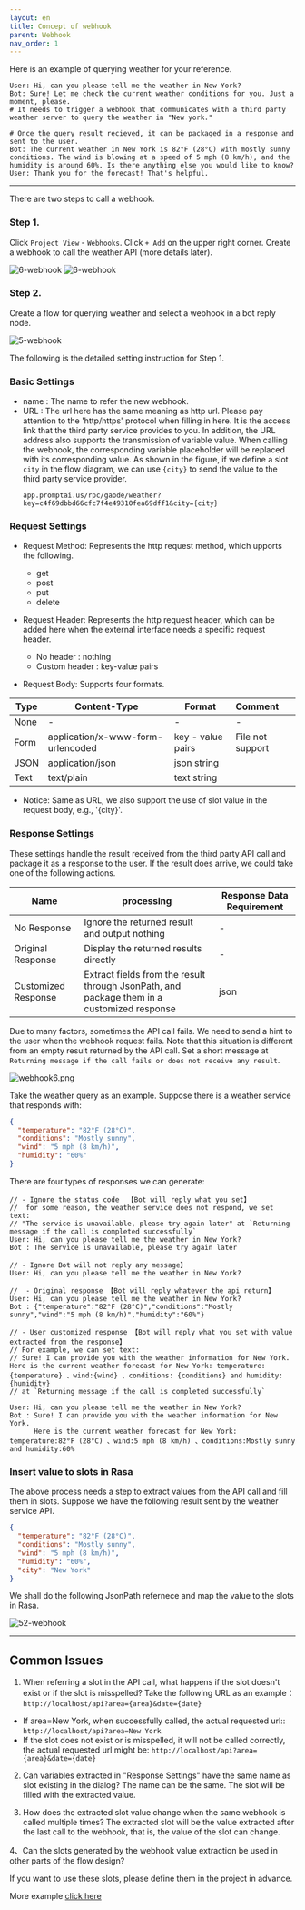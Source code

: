 ```yaml
---
layout: en
title: Concept of webhook
parent: Webhook
nav_order: 1
---
```

Here is an example of querying weather for your reference.
```text
User: Hi, can you please tell me the weather in New York?
Bot: Sure! Let me check the current weather conditions for you. Just a moment, please.
# It needs to trigger a webhook that communicates with a third party weather server to query the weather in "New york."

# Once the query result recieved, it can be packaged in a response and sent to the user.
Bot: The current weather in New York is 82°F (28°C) with mostly sunny conditions. The wind is blowing at a speed of 5 mph (8 km/h), and the humidity is around 60%. Is there anything else you would like to know?
User: Thank you for the forecast! That's helpful.
```
---
There are two steps to call a webhook. 

### Step 1.
Click `Project View` - `Webhooks`. Click `+ Add` on the upper right corner.  Create a webhook to call the weather API (more details later). 

![6-webhook](/assets/images/webhook_weather_setting_1.jpg)
![6-webhook](/assets/images/webhook_weather_setting_2.jpg)

### Step 2. 
Create a flow for querying weather and select a webhook in a bot reply node. 

![5-webhook](/assets/images/tutorial/webhook_1e1.jpg)

The following is the detailed setting instruction for Step 1.
### Basic Settings
- name : The name to refer the new webhook.
- URL : The url here has the same meaning as http url. Please pay attention to the 'http/https' protocol when filling in here. It is the access link that the third party service provides to you.  In addition, the URL address also supports the transmission of variable value. When calling the webhook, the corresponding variable placeholder will be replaced with its corresponding value.  As shown in the figure, if we define a slot `city` in the flow diagram, we can use `{city}` to send the value to the third party service provider. 
   ```
   app.promptai.us/rpc/gaode/weather?key=c4f69dbbd66cfc7f4e49310fea69dff1&city={city}
   ```
  
### Request Settings
- Request Method: Represents the http request method, which upports the following. 
   * get
   * post
   * put
   * delete

- Request Header: Represents the http request header, which can be added here when the external interface needs a specific request header.
   * No header     : nothing
   * Custom header : key-value pairs

- Request Body: Supports four formats. 

| Type | Content-Type                      | Format            | Comment                      |
|------|-----------------------------------|-------------------|:-----------------------------|
| None | -                                 | -                 | -                            |
| Form | application/x-www-form-urlencoded | key - value pairs | File not support             |
| JSON | application/json                  | json string       |                              |
| Text | text/plain                        | text string       |                              |


 * Notice: Same as URL, we also support the use of slot value in the request body, e.g., '{city}'.

### Response Settings
These settings handle the result received from the third party API call and package it as a response to the user.  If the result does arrive, we could take one of the following actions. 

| Name                    |  processing                                                          | Response Data Requirement |
|-------------------------|----------------------------------------------------------------------|---------------------------|
| No Response             | Ignore the returned result and output nothing                        | -                         |
| Original Response       | Display the returned results directly                                | -                         |
| Customized Response     | Extract fields from the result through JsonPath, and package them in a customized response   | json         |

Due to many factors, sometimes the API call fails.  We need to send a hint to the user when the webhook request fails. Note that this situation is different from an empty result returned by the API call.  Set a short message at `Returning message if the call fails or does not receive any result`.

![webhook6.png](/assets/images/tutorial/webhook/webhook6.png)

Take the weather query as an example.  Suppose there is a weather service that responds with:
```json
{
  "temperature": "82°F (28°C)",
  "conditions": "Mostly sunny",
  "wind": "5 mph (8 km/h)",
  "humidity": "60%"
}
```
There are four types of responses we can generate: 
```text
// - Ignore the status code  【Bot will reply what you set】
//  for some reason, the weather service does not respond, we set text:
// "The service is unavailable, please try again later" at `Returning message if the call is completed successfully`
User: Hi, can you please tell me the weather in New York?
Bot : The service is unavailable, please try again later

// - Ignore Bot will not reply any message】
User: Hi, can you please tell me the weather in New York?

//  - Original response 【Bot will reply whatever the api return】
User: Hi, can you please tell me the weather in New York?
Bot : {"temperature":"82°F (28°C)","conditions":"Mostly sunny","wind":"5 mph (8 km/h)","humidity":"60%"}

// - User customized response 【Bot will reply what you set with value extracted from the response】
// For example, we can set text:
// Sure! I can provide you with the weather information for New York. Here is the current weather forecast for New York: temperature:{temperature} 、wind:{wind} 、conditions: {conditions} and humidity: {humidity}
// at `Returning message if the call is completed successfully`

User: Hi, can you please tell me the weather in New York?
Bot : Sure! I can provide you with the weather information for New York.
      Here is the current weather forecast for New York: temperature:82°F (28°C) 、wind:5 mph (8 km/h) 、conditions:Mostly sunny and humidity:60%
```

### Insert value to slots in Rasa
The above process needs a step to extract values from the API call and fill them in slots.  Suppose we have the following result sent by the weather service API. 

```json
{
  "temperature": "82°F (28°C)",
  "conditions": "Mostly sunny",
  "wind": "5 mph (8 km/h)",
  "humidity": "60%",
  "city": "New York"
}
```
We shall do the following JsonPath refernece and map the value to the slots in Rasa. 

![52-webhook](/assets/images/tutorial/webhook/webhook3.png)


<!---
1、Choose 'Custom Display'

![52-webhook](/assets/images/tutorial/webhook/webhook2.png)



Chat
```text
User: Hi, can you please tell me the weather in New York?
Bot : The current temperature in New York is 82°F (28°C)
```
--->

---

## Common Issues
1. When referring a slot in the API call, what happens if the slot doesn't exist or if the slot is misspelled?
Take the following URL as an example：`http://localhost/api?area={area}&date={date}`
- If area=New York, when successfully called, the actual requested url::
  `http://localhost/api?area=New York`
- If the slot does not exist or is misspelled, it will not be called correctly, the actual requested url might be:  `http://localhost/api?area={area}&date={date}`

2. Can variables extracted in "Response Settings" have the same name as slot existing in the dialog?
The name can be the same.  The slot will be filled with the extracted value. 

3. How does the extracted slot value change when the same webhook is called multiple times?
The extracted slot will be the value extracted after the last call to the webhook, that is, the value of the slot can change.

4、Can the slots generated by the webhook value extraction be used in other parts of the flow design?

If you want to use these slots, please define them in the project in advance.

More example [click here](/docs/webhook/02-webhook/)
